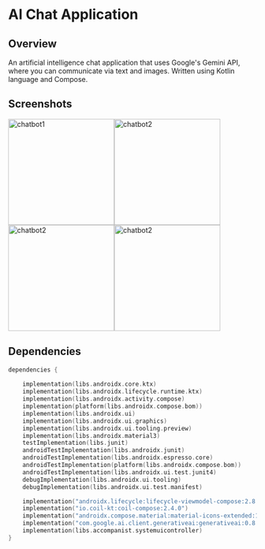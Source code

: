 # AI Chat Application</p>


## Overview

An artificial intelligence chat application that uses Google's Gemini API, where you can communicate via text and images. Written using Kotlin language and Compose.


## Screenshots


<div style="display: flex; flex-wrap: wrap;">
    <img width="215" alt="chatbot1" src="https://github.com/user-attachments/assets/a0514ab7-14a6-4cc4-b63c-80df059f752c">
    <img width="215" alt="chatbot2" src="https://github.com/user-attachments/assets/bc6bd810-9c3d-4e57-9491-319280f262ae">
    <img width="215" alt="chatbot2" src="https://github.com/user-attachments/assets/23c52fcd-4457-46ec-abd1-44e734ef7be4">
    <img width="215" alt="chatbot2" src="https://github.com/user-attachments/assets/f3358155-71e8-4ba9-bc31-907c18cfe110">
</div>

## Dependencies

```kotlin
dependencies {
    
    implementation(libs.androidx.core.ktx)
    implementation(libs.androidx.lifecycle.runtime.ktx)
    implementation(libs.androidx.activity.compose)
    implementation(platform(libs.androidx.compose.bom))
    implementation(libs.androidx.ui)
    implementation(libs.androidx.ui.graphics)
    implementation(libs.androidx.ui.tooling.preview)
    implementation(libs.androidx.material3)
    testImplementation(libs.junit)
    androidTestImplementation(libs.androidx.junit)
    androidTestImplementation(libs.androidx.espresso.core)
    androidTestImplementation(platform(libs.androidx.compose.bom))
    androidTestImplementation(libs.androidx.ui.test.junit4)
    debugImplementation(libs.androidx.ui.tooling)
    debugImplementation(libs.androidx.ui.test.manifest)

    implementation("androidx.lifecycle:lifecycle-viewmodel-compose:2.8.2")
    implementation("io.coil-kt:coil-compose:2.4.0")
    implementation("androidx.compose.material:material-icons-extended:1.6.8")
    implementation("com.google.ai.client.generativeai:generativeai:0.8.0")
    implementation(libs.accompanist.systemuicontroller)
}

```
